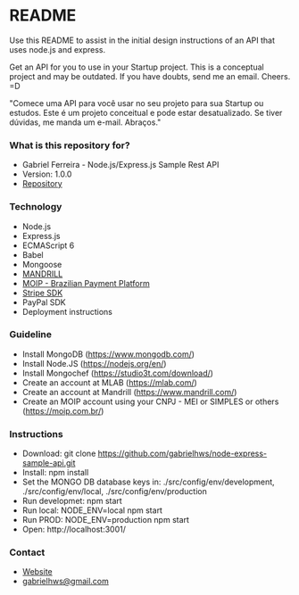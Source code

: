 # README #

Use this README to assist in the initial design instructions of an API that uses node.js and express.

Get an API for you to use in your Startup project.
This is a conceptual project and may be outdated. If you have doubts, send me an email. Cheers. =D

"Comece uma API para você usar no seu projeto para sua Startup ou estudos.
Este é um projeto conceitual e pode estar desatualizado. Se tiver dúvidas, me manda um e-mail. Abraços."

### What is this repository for? ###

* Gabriel Ferreira - Node.js/Express.js Sample Rest API
* Version: 1.0.0
* [Repository](https://github.com/gabrielhws/node-express-sample-api.git)

### Technology ###

* Node.js
* Express.js
* ECMAScript 6
* Babel
* Mongoose
* [MANDRILL](https://www.mandrill.com)
* [MOIP - Brazilian Payment Platform](https://dev.moip.com.br/)
* [Stripe SDK](https://stripe.com/docs/api)
* PayPal SDK
* Deployment instructions

### Guideline ###

* Install MongoDB (https://www.mongodb.com/)
* Install Node.JS (https://nodejs.org/en/)
* Install Mongochef (https://studio3t.com/download/)
* Create an account at MLAB (https://mlab.com/)
* Create an account at Mandrill (https://www.mandrill.com/)
* Create an MOIP account using your CNPJ - MEI or SIMPLES or others (https://moip.com.br/)

### Instructions ###

* Download: git clone https://github.com/gabrielhws/node-express-sample-api.git
* Install: npm install
* Set the MONGO DB database keys in: ./src/config/env/development, ./src/config/env/local, ./src/config/env/production
* Run developmet: npm start
* Run local: NODE_ENV=local npm start
* Run PROD: NODE_ENV=production npm start
* Open: http://localhost:3001/

### Contact ###

* [Website](https://github.com/gabrielhws)
* gabrielhws@gmail.com